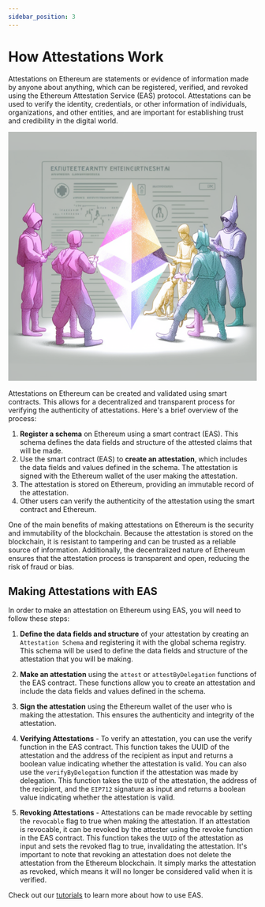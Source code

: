 ```yaml
---
sidebar_position: 3
---
```


# How Attestations Work
Attestations on Ethereum are statements or evidence of information made by anyone about anything, which can be registered, verified, and revoked using the Ethereum Attestation Service (EAS) protocol. Attestations can be used to verify the identity, credentials, or other information of individuals, organizations, and other entities, and are important for establishing trust and credibility in the digital world.

![Types of Attestations](./img/types-of-attestations.png)


Attestations on Ethereum can be created and validated using smart contracts. This allows for a decentralized and transparent process for verifying the authenticity of attestations. Here's a brief overview of the process:

1. **Register a schema** on Ethereum using a smart contract (EAS). This schema defines the data fields and structure of the attested claims that will be made.
2. Use the smart contract (EAS) to **create an attestation**, which includes the data fields and values defined in the schema. The attestation is signed with the Ethereum wallet of the user making the attestation.
3. The attestation is stored on Ethereum, providing an immutable record of the attestation.
4. Other users can verify the authenticity of the attestation using the smart contract and Ethereum.

One of the main benefits of making attestations on Ethereum is the security and immutability of the blockchain. Because the attestation is stored on the blockchain, it is resistant to tampering and can be trusted as a reliable source of information. Additionally, the decentralized nature of Ethereum ensures that the attestation process is transparent and open, reducing the risk of fraud or bias.


## Making Attestations with EAS
In order to make an attestation on Ethereum using EAS, you will need to follow these steps:

1. **Define the data fields and structure** of your attestation by creating an `Attestation Schema` and registering it with the global schema registry. This schema will be used to define the data fields and structure of the attestation that you will be making.

2. **Make an attestation** using the `attest` or `attestByDelegation` functions of the EAS contract. These functions allow you to create an attestation and include the data fields and values defined in the schema.

3. **Sign the attestation** using the Ethereum wallet of the user who is making the attestation. This ensures the authenticity and integrity of the attestation.

4. **Verifying Attestations** - To verify an attestation, you can use the verify function in the EAS contract. This function takes the UUID of the attestation and the address of the recipient as input and returns a boolean value indicating whether the attestation is valid. You can also use the `verifyByDelegation` function if the attestation was made by delegation. This function takes the `UUID` of the attestation, the address of the recipient, and the `EIP712` signature as input and returns a boolean value indicating whether the attestation is valid.

5. **Revoking Attestations** - Attestations can be made revocable by setting the `revocable` flag to true when making the attestation. If an attestation is revocable, it can be revoked by the attester using the revoke function in the EAS contract. This function takes the `UUID` of the attestation as input and sets the revoked flag to true, invalidating the attestation. It's important to note that revoking an attestation does not delete the attestation from the Ethereum blockchain. It simply marks the attestation as revoked, which means it will no longer be considered valid when it is verified.

Check out our [tutorials](/docs/category/tutorials) to learn more about how to use EAS.
